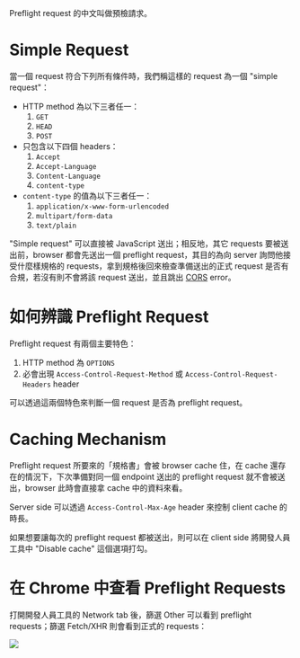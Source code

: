 Preflight request 的中文叫做預檢請求。

# Simple Request

當一個 request 符合下列所有條件時，我們稱這樣的 request 為一個 "simple request"：

- HTTP method 為以下三者任一：
    1. `GET`
    2. `HEAD`
    3. `POST`
- 只包含以下四個 headers：
    1. `Accept`
    2. `Accept-Language`
    3. `Content-Language`
    4. `content-type`
- `content-type` 的值為以下三者任一：
    1. `application/x-www-form-urlencoded`
    2. `multipart/form-data`
    3. `text/plain`

"Simple request" 可以直接被 JavaScript 送出；相反地，其它 requests 要被送出前，browser 都會先送出一個 preflight request，其目的為向 server 詢問他接受什麼樣規格的 requests，拿到規格後回來檢查準備送出的正式 request 是否有合規，若沒有則不會將該 request 送出，並且跳出 [CORS](</Web Development/CORS & SOP.md>) error。

# 如何辨識 Preflight Request

Preflight request 有兩個主要特色：

1. HTTP method 為 `OPTIONS`
2. 必會出現 `Access-Control-Request-Method` 或 `Access-Control-Request-Headers` header

可以透過這兩個特色來判斷一個 request 是否為 preflight request。

# Caching Mechanism

Preflight request 所要來的「規格書」會被 browser cache 住，在 cache 還存在的情況下，下次準備對同一個 endpoint 送出的 preflight request 就不會被送出，browser 此時會直接拿 cache 中的資料來看。

Server side 可以透過 `Access-Control-Max-Age` header 來控制 client cache 的時長。

如果想要讓每次的 preflight request 都被送出，則可以在 client side 將開發人員工具中 "Disable cache" 這個選項打勾。

# 在 Chrome 中查看 Preflight Requests

打開開發人員工具的 Network tab 後，篩選 Other 可以看到 preflight requests；篩選 Fetch/XHR 則會看到正式的 requests：

![](<https://raw.githubusercontent.com/Jamison-Chen/KM-software/master/img/how-to-see-preflight-request.png>)
